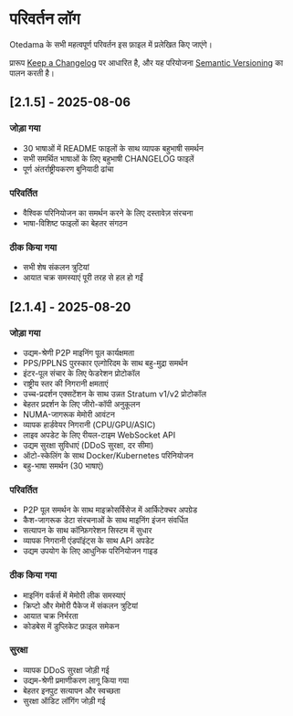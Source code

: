 # परिवर्तन लॉग

Otedama के सभी महत्वपूर्ण परिवर्तन इस फ़ाइल में प्रलेखित किए जाएंगे।

प्रारूप [Keep a Changelog](https://keepachangelog.com/en/1.0.0/) पर आधारित है,
और यह परियोजना [Semantic Versioning](https://semver.org/spec/v2.0.0.html) का पालन करती है।

## [2.1.5] - 2025-08-06

### जोड़ा गया
- 30 भाषाओं में README फाइलों के साथ व्यापक बहुभाषी समर्थन
- सभी समर्थित भाषाओं के लिए बहुभाषी CHANGELOG फाइलें
- पूर्ण अंतर्राष्ट्रीयकरण बुनियादी ढांचा

### परिवर्तित
- वैश्विक परिनियोजन का समर्थन करने के लिए दस्तावेज़ संरचना
- भाषा-विशिष्ट फाइलों का बेहतर संगठन

### ठीक किया गया
- सभी शेष संकलन त्रुटियां
- आयात चक्र समस्याएं पूरी तरह से हल हो गईं

## [2.1.4] - 2025-08-20

### जोड़ा गया
- उद्यम-श्रेणी P2P माइनिंग पूल कार्यक्षमता
- PPS/PPLNS पुरस्कार एल्गोरिदम के साथ बहु-मुद्रा समर्थन
- इंटर-पूल संचार के लिए फेडरेशन प्रोटोकॉल
- राष्ट्रीय स्तर की निगरानी क्षमताएं
- उच्च-प्रदर्शन एक्सटेंशन के साथ उन्नत Stratum v1/v2 प्रोटोकॉल
- बेहतर प्रदर्शन के लिए जीरो-कॉपी अनुकूलन
- NUMA-जागरूक मेमोरी आवंटन
- व्यापक हार्डवेयर निगरानी (CPU/GPU/ASIC)
- लाइव अपडेट के लिए रीयल-टाइम WebSocket API
- उद्यम सुरक्षा सुविधाएं (DDoS सुरक्षा, दर सीमा)
- ऑटो-स्केलिंग के साथ Docker/Kubernetes परिनियोजन
- बहु-भाषा समर्थन (30 भाषाएं)

### परिवर्तित
- P2P पूल समर्थन के साथ माइक्रोसर्विसेज में आर्किटेक्चर अपग्रेड
- कैश-जागरूक डेटा संरचनाओं के साथ माइनिंग इंजन संवर्धित
- सत्यापन के साथ कॉन्फ़िगरेशन सिस्टम में सुधार
- व्यापक निगरानी एंडपॉइंट्स के साथ API अपडेट
- उद्यम उपयोग के लिए आधुनिक परिनियोजन गाइड

### ठीक किया गया
- माइनिंग वर्कर्स में मेमोरी लीक समस्याएं
- क्रिप्टो और मेमोरी पैकेज में संकलन त्रुटियां
- आयात चक्र निर्भरता
- कोडबेस में डुप्लिकेट फ़ाइल समेकन

### सुरक्षा
- व्यापक DDoS सुरक्षा जोड़ी गई
- उद्यम-श्रेणी प्रमाणीकरण लागू किया गया
- बेहतर इनपुट सत्यापन और स्वच्छता
- सुरक्षा ऑडिट लॉगिंग जोड़ी गई
